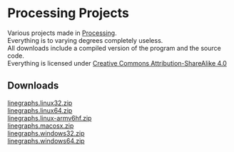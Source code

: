 # Processing Projects
Various projects made in [Processing](https://www.processing.org/).  
Everything is to varying degrees completely useless.  
All downloads include a compiled version of the program and the source code.  
Everything is licensed under [Creative Commons Attribution-ShareAlike 4.0](https://creativecommons.org/licenses/by-sa/4.0/)  
## Downloads
[linegraphs.linux32.zip](https://www.dropbox.com/s/bubbahxyv9pbq5g/linegraphs.linux32.zip?dl=1)  
[linegraphs.linux64.zip](https://www.dropbox.com/s/6vl309ot67xn67p/linegraphs.linux64.zip?dl=0)  
[linegraphs.linux-armv6hf.zip](https://www.dropbox.com/s/gzbsomjrcyotu2h/linegraphs.linux-armv6hf.zip?dl=0)  
[linegraphs.macosx.zip](https://www.dropbox.com/s/jsr1oz2byyrbif8/linegraphs.macosx.zip?dl=0)  
[linegraphs.windows32.zip](https://www.dropbox.com/s/z1jy9t0fyjjmh44/linegraphs.windows32.zip?dl=0)  
[linegraphs.windows64.zip](https://www.dropbox.com/s/m47ksn9dkf8yc5n/linegraphs.windows64.zip?dl=0)
